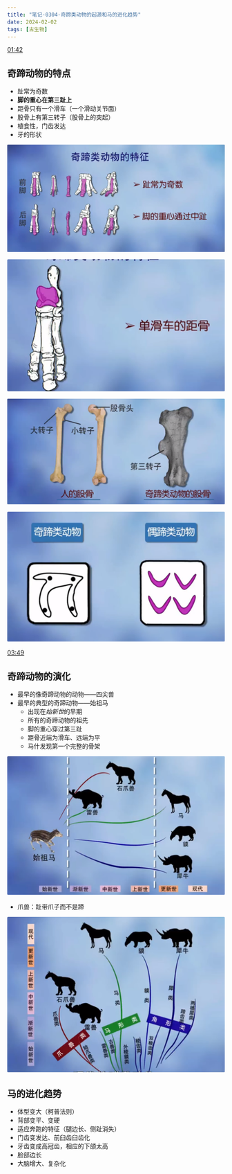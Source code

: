 ```yaml
---
title: "笔记-0304-奇蹄类动物的起源和马的进化趋势"
date: 2024-02-02
tags: [古生物]
---
```

[01:42](https://www.bilibili.com/video/BV1FK4y1e7Wr/?share_source=copy_web&vd_source=155b0962e337cd0aca5fa8a72810cca5#t=102.372711)
## 奇蹄动物的特点

- 趾常为奇数
- **脚的重心在第三趾上**
- 距骨只有一个滑车（一个滑动关节面）
- 股骨上有第三转子（股骨上的突起）
- 植食性，门齿发达
- 牙的形状

![](https://raw.githubusercontent.com/hyyu20/imageHost/main/202402021508236.png)

![](https://raw.githubusercontent.com/hyyu20/imageHost/main/202402021508736.png)

![](https://raw.githubusercontent.com/hyyu20/imageHost/main/202402021509588.png)

![](https://raw.githubusercontent.com/hyyu20/imageHost/main/202402021509669.png)

[03:49](https://www.bilibili.com/video/BV1FK4y1e7Wr/?share_source=copy_web&vd_source=155b0962e337cd0aca5fa8a72810cca5#t=229.011953)
## 奇蹄动物的演化

- 最早的像奇蹄动物的动物——四尖兽
- 最早的典型的奇蹄动物——始祖马
	- 出现在*始新世*的早期
	- 所有的奇蹄动物的祖先
	- 脚的重心穿过第三趾
	- 距骨近端为滑车、远端为平
	- 马什发现第一个完整的骨架

![](https://raw.githubusercontent.com/hyyu20/imageHost/main/202402021509864.png)

- 爪兽：趾带爪子而不是蹄

![](https://raw.githubusercontent.com/hyyu20/imageHost/main/202402021509041.png)

## 马的进化趋势

- 体型变大（柯普法则）
- 背部变平、变硬
- 适应奔跑的特征（腿边长、侧趾消失）
- 门齿变发达、前臼齿臼齿化
- 牙齿变成高冠齿，相应的下颌太高
- 脸部边长
- 大脑增大、复杂化